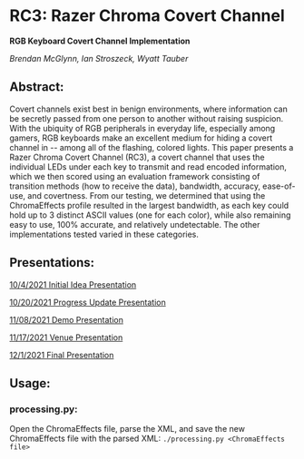 # RC3: Razer Chroma Covert Channel
**RGB Keyboard Covert Channel Implementation**

*Brendan McGlynn, Ian Stroszeck, Wyatt Tauber*

## Abstract:

Covert channels exist best in benign environments, where information can be secretly passed from one person to another without raising suspicion. With the ubiquity of RGB peripherals in everyday life, especially among gamers, RGB keyboards make an excellent medium for hiding a covert channel in -- among all of the flashing, colored lights. This paper presents a Razer Chroma Covert Channel (RC3), a covert channel that uses the individual LEDs under each key to transmit and read encoded information, which we then scored using an evaluation framework consisting of transition methods (how to receive the data), bandwidth, accuracy, ease-of-use, and covertness. From our testing, we determined that using the ChromaEffects profile resulted in the largest bandwidth, as each key could hold up to 3 distinct ASCII values (one for each color), while also remaining easy to use, 100\% accurate, and relatively undetectable. The other implementations tested varied in these categories.

## Presentations:

[10/4/2021 Initial Idea Presentation](https://docs.google.com/presentation/d/1ubBkI0SmQaPemvky5MYLoTU6EjmY03P7WYBV3YcpTIg/edit?usp=sharing)

[10/20/2021 Progress Update Presentation](https://docs.google.com/presentation/d/1xvYmN7fN6vC1pj39nVuiw1uiE4QxeTgY0xgGsTU9DkI/edit?usp=sharing)

[11/08/2021 Demo Presentation](https://docs.google.com/presentation/d/1FGauN4EQoT6zvseTLbWzmSN0goxm-Ab_IeFHTqF6Zp8/edit?usp=sharing)

[11/17/2021 Venue Presentation](https://docs.google.com/presentation/d/1ZDV7YKsPH-JGDdBGoBPdmB7Uhcm8rM1nPqrbN8dl610/edit?usp=sharing)

[12/1/2021 Final Presentation](https://docs.google.com/presentation/d/1OmoCHqMvZjOzoyObxk5X6gf6WpRhL1m_t9W6NUwXFro/edit?usp=sharing)

## Usage:
### processing.py:
Open the ChromaEffects file, parse the XML, and save the new ChromaEffects file with the parsed XML:
```./processing.py <ChromaEffects file>```
